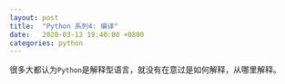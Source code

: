 ```yaml
---
layout: post
title:  "Python 系列4: 编译"
date:   2020-03-12 19:40:00 +0800
categories: python
---
```


很多大都认为`Python`是解释型语言，就没有在意过是如何解释，从哪里解释。

